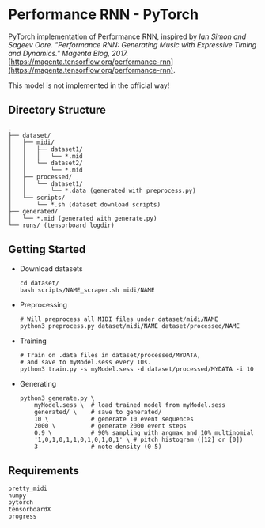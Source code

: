 # Performance RNN - PyTorch

PyTorch implementation of Performance RNN, inspired by *Ian Simon and Sageev Oore. "Performance RNN: Generating Music with Expressive
Timing and Dynamics." Magenta Blog, 2017.*
[https://magenta.tensorflow.org/performance-rnn](https://magenta.tensorflow.org/performance-rnn).

This model is not implemented in the official way!


## Directory Structure

```
.
├── dataset/
│   ├── midi/
│   │   ├── dataset1/
│   │   │   └── *.mid
│   │   └── dataset2/
│   │       └── *.mid
│   ├── processed/
│   │   └── dataset1/
│   │       └── *.data (generated with preprocess.py)
│   └── scripts/
│       └── *.sh (dataset download scripts)
├── generated/
│   └── *.mid (generated with generate.py)
└── runs/ (tensorboard logdir)
```


## Getting Started

- Download datasets
    ```
    cd dataset/
    bash scripts/NAME_scraper.sh midi/NAME
    ```

- Preprocessing
    ```shell
    # Will preprocess all MIDI files under dataset/midi/NAME
    python3 preprocess.py dataset/midi/NAME dataset/processed/NAME
    ```

- Training
    ```shell
    # Train on .data files in dataset/processed/MYDATA,
    # and save to myModel.sess every 10s.
    python3 train.py -s myModel.sess -d dataset/processed/MYDATA -i 10
    ```

- Generating
    ```shell
    python3 generate.py \
        myModel.sess \  # load trained model from myModel.sess
        generated/ \    # save to generated/
        10 \            # generate 10 event sequences
        2000 \          # generate 2000 event steps
        0.9 \           # 90% sampling with argmax and 10% multinomial
        '1,0,1,0,1,1,0,1,0,1,0,1' \ # pitch histogram ([12] or [0])
        3               # note density (0-5)
    ```

## Requirements

```
pretty_midi
numpy
pytorch
tensorboardX
progress
```
